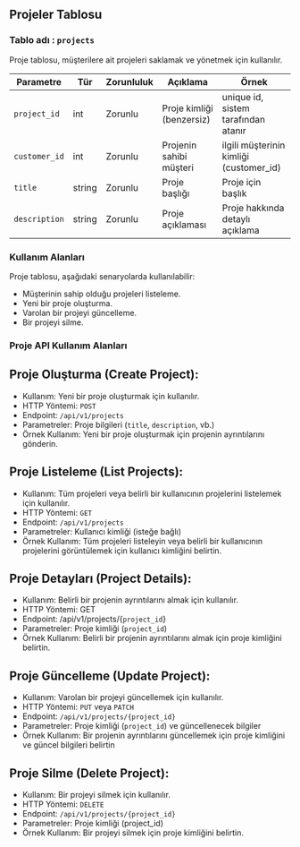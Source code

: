 ## Projeler Tablosu

### Tablo adı : `projects`

Proje tablosu, müşterilere ait projeleri saklamak ve yönetmek için kullanılır.

| Parametre       | Tür     | Zorunluluk | Açıklama                 | Örnek                                |
| --------------- | ------- | ---------- | ------------------------ | ------------------------------------ |
| `project_id`    | int     | Zorunlu    | Proje kimliği (benzersiz) | unique id, sistem tarafından atanır  |
| `customer_id`   | int     | Zorunlu    | Projenin sahibi müşteri  | ilgili müşterinin kimliği (customer_id) |
| `title`         | string  | Zorunlu    | Proje başlığı            | Proje için başlık                   |
| `description`   | string  | Zorunlu    | Proje açıklaması         | Proje hakkında detaylı açıklama     |

### Kullanım Alanları

Proje tablosu, aşağıdaki senaryolarda kullanılabilir:

- Müşterinin sahip olduğu projeleri listeleme.
- Yeni bir proje oluşturma.
- Varolan bir projeyi güncelleme.
- Bir projeyi silme.

### Proje API Kullanım Alanları

## Proje Oluşturma (Create Project):
- Kullanım: Yeni bir proje oluşturmak için kullanılır.
- HTTP Yöntemi: `POST`
- Endpoint: `/api/v1/projects`
- Parametreler: Proje bilgileri (``title``, ``description``, vb.)
- Örnek Kullanım: Yeni bir proje oluşturmak için projenin ayrıntılarını gönderin.
## Proje Listeleme (List Projects):

- Kullanım: Tüm projeleri veya belirli bir kullanıcının projelerini listelemek için kullanılır.
- HTTP Yöntemi: `GET`
- Endpoint: `/api/v1/projects`
- Parametreler: Kullanıcı kimliği (isteğe bağlı)
- Örnek Kullanım: Tüm projeleri listeleyin veya belirli bir kullanıcının projelerini görüntülemek için kullanıcı kimliğini belirtin.

## Proje Detayları (Project Details):

- Kullanım: Belirli bir projenin ayrıntılarını almak için kullanılır.
- HTTP Yöntemi: GET
- Endpoint: /api/v1/projects/{``project_id``}
- Parametreler: Proje kimliği (``project_id``)
- Örnek Kullanım: Belirli bir projenin ayrıntılarını almak için proje kimliğini belirtin.

## Proje Güncelleme (Update Project):

- Kullanım: Varolan bir projeyi güncellemek için kullanılır.
- HTTP Yöntemi: ``PUT`` veya `PATCH`
- Endpoint: `/api/v1/projects/{project_id}`
- Parametreler: Proje kimliği (``project_id``) ve güncellenecek bilgiler
- Örnek Kullanım: Bir projenin ayrıntılarını güncellemek için proje kimliğini ve güncel bilgileri belirtin
## Proje Silme (Delete Project):
- Kullanım: Bir projeyi silmek için kullanılır.
- HTTP Yöntemi: `DELETE`
- Endpoint: `/api/v1/projects/{project_id}`
- Parametreler: Proje kimliği (project_id)
- Örnek Kullanım: Bir projeyi silmek için proje kimliğini belirtin.